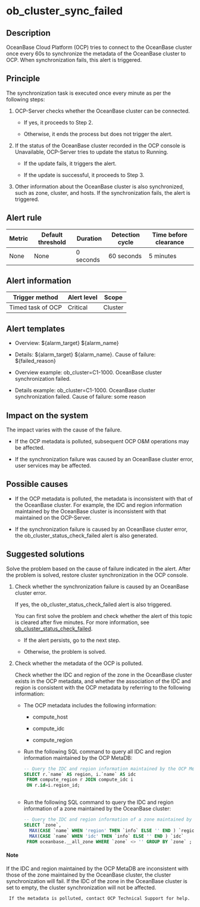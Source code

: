 ob_cluster_sync_failed
===========================================

**Description**
------------------------------------

OceanBase Cloud Platform (OCP) tries to connect to the OceanBase cluster once every 60s to synchronize the metadata of the OceanBase cluster to OCP. When synchronization fails, this alert is triggered.

Principle
------------------------------

The synchronization task is executed once every minute as per the following steps:

1. OCP-Server checks whether the OceanBase cluster can be connected.

   * If yes, it proceeds to Step 2.

   * Otherwise, it ends the process but does not trigger the alert.

2. If the status of the OceanBase cluster recorded in the OCP console is Unavailable, OCP-Server tries to update the status to Running.

   * If the update fails, it triggers the alert.

   * If the update is successful, it proceeds to Step 3.

3. Other information about the OceanBase cluster is also synchronized, such as zone, cluster, and hosts. If the synchronization fails, the alert is triggered.

**Alert rule**
-----------------------------------

| Metric | Default threshold | Duration  | Detection cycle | Time before clearance |
|--------|-------------------|-----------|-----------------|-----------------------|
| None   | None              | 0 seconds | 60 seconds      | 5 minutes             |

**Alert information**
------------------------------------------

|  Trigger method   | Alert level |  Scope  |
|-------------------|-------------|---------|
| Timed task of OCP | Critical    | Cluster |

**Alert templates**
----------------------------------------

* Overview: \${alarm_target} \${alarm_name}

* Details: \${alarm_target} \${alarm_name}. Cause of failure: \${failed_reason}

* Overview example: ob_cluster=C1-1000. OceanBase cluster synchronization failed.

* Details example: ob_cluster=C1-1000. OceanBase cluster synchronization failed. Cause of failure: some reason

**Impact on the system**
---------------------------------------------

The impact varies with the cause of the failure.

* If the OCP metadata is polluted, subsequent OCP O\&M operations may be affected.

* If the synchronization failure was caused by an OceanBase cluster error, user services may be affected.

**Possible causes**
----------------------------------------

* If the OCP metadata is polluted, the metadata is inconsistent with that of the OceanBase cluster. For example, the IDC and region information maintained by the OceanBase cluster is inconsistent with that maintained on the OCP-Server.

* If the synchronization failure is caused by an OceanBase cluster error, the ob_cluster_status_check_failed alert is also generated.

**Suggested solutions**
--------------------------------------------

Solve the problem based on the cause of failure indicated in the alert. After the problem is solved, restore cluster synchronization in the OCP console.

1. Check whether the synchronization failure is caused by an OceanBase cluster error.

   If yes, the ob_cluster_status_check_failed alert is also triggered.

   You can first solve the problem and check whether the alert of this topic is cleared after five minutes. For more information, see [ob_cluster_status_check_failed](../200.ob-alert/300.ob_cluster_status_check_failed.md).
   * If the alert persists, go to the next step.

   * Otherwise, the problem is solved.

2. Check whether the metadata of the OCP is polluted.

   Check whether the IDC and region of the zone in the OceanBase cluster exists in the OCP metadata, and whether the association of the IDC and region is consistent with the OCP metadata by referring to the following information:
   * The OCP metadata includes the following information:

     * compute_host

     * compute_idc

     * compute_region

   * Run the following SQL command to query all IDC and region information maintained by the OCP MetaDB:

     ```sql
     -- Query the IDC and region information maintained by the OCP MetaDB.
     SELECT r.`name` AS region, i.`name` AS idc 
      FROM compute_region r JOIN compute_idc i 
      ON r.id=i.region_id;
      
     ```

   * Run the following SQL command to query the IDC and region information of a zone maintained by the OceanBase cluster:

     ```sql
     -- Query the IDC and region information of a zone maintained by the OceanBase cluster.
     SELECT `zone`,
       MAX(CASE `name` WHEN 'region' THEN `info` ELSE '' END ) `region`, 
       MAX(CASE `name` WHEN 'idc' THEN `info` ELSE '' END ) `idc`       
      FROM oceanbase.__all_zone WHERE `zone` <> '' GROUP BY `zone` ;
     ```

  <main id="notice" type='explain'>
    <h4>Note</h4>
    <p>If the IDC and region maintained by the OCP MetaDB are inconsistent with those of the zone maintained by the OceanBase cluster, the cluster synchronization will fail. If the IDC of the zone in the OceanBase cluster is set to empty, the cluster synchronization will not be affected.</p>
  </main>

     If the metadata is polluted, contact OCP Technical Support for help.
